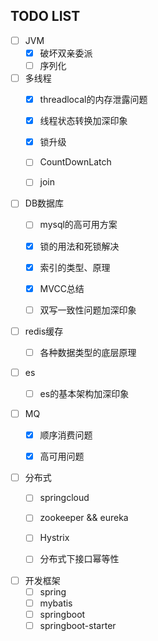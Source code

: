 
## TODO LIST

- [ ] JVM
  - [x] 破坏双亲委派
  - [ ] 序列化

- [ ] 多线程
  - [x] threadlocal的内存泄露问题
  - [x] 线程状态转换加深印象
  - [x] 锁升级
  - [ ] CountDownLatch
  - [ ] join


- [ ] DB数据库
  - [ ] mysql的高可用方案
  - [x] 锁的用法和死锁解决
  - [x] 索引的类型、原理
  - [x] MVCC总结
  - [ ] 双写一致性问题加深印象


- [ ] redis缓存
  - [ ] 各种数据类型的底层原理


- [ ] es
  - [ ] es的基本架构加深印象


- [ ] MQ
  - [x] 顺序消费问题
  - [x] 高可用问题
 

- [ ] 分布式
  - [ ] springcloud
  - [ ] zookeeper && eureka
  - [ ] Hystrix
  - [ ] 分布式下接口幂等性


- [ ] 开发框架
  - [ ] spring
  - [ ] mybatis
  - [ ] springboot
  - [ ] springboot-starter